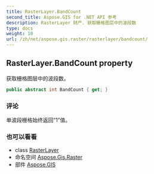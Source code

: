 ```yaml
---
title: RasterLayer.BandCount
second_title: Aspose.GIS for .NET API 参考
description: RasterLayer 财产. 获取栅格图层中的波段数
type: docs
weight: 10
url: /zh/net/aspose.gis.raster/rasterlayer/bandcount/
---
```

## RasterLayer.BandCount property

获取栅格图层中的波段数。

```csharp
public abstract int BandCount { get; }
```

### 评论

单波段栅格始终返回“1”值。

### 也可以看看

* class [RasterLayer](../)
* 命名空间 [Aspose.Gis.Raster](../../rasterlayer/)
* 部件 [Aspose.GIS](../../../)


